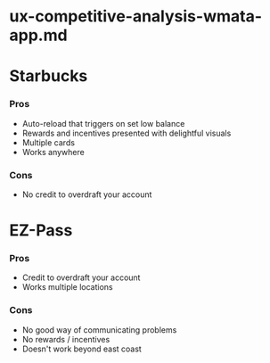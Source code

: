# ux-competitive-analysis-wmata-app.md

# Starbucks

### Pros

  * Auto-reload that triggers on set low balance
  * Rewards and incentives presented with delightful visuals
  * Multiple cards
  * Works anywhere

### Cons

  * No credit to overdraft your account

# EZ-Pass

### Pros

  * Credit to overdraft your account
  * Works multiple locations

### Cons

  * No good way of communicating problems
  * No rewards / incentives
  * Doesn't work beyond east coast
